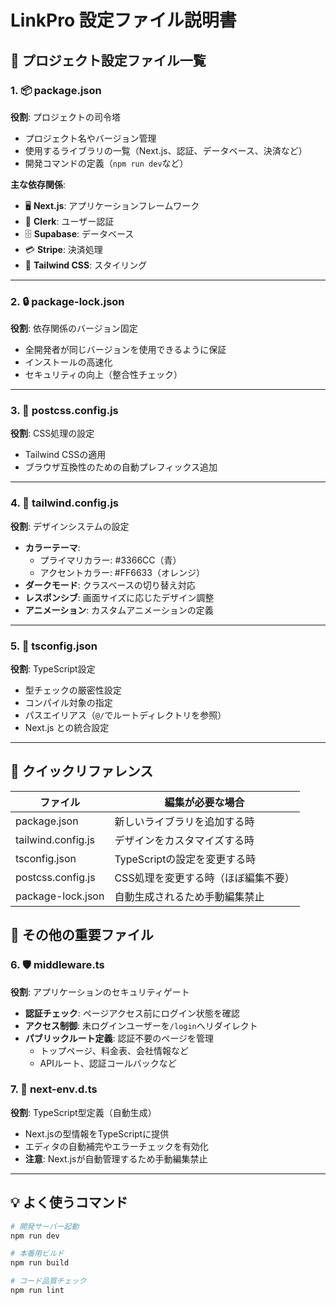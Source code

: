# LinkPro 設定ファイル説明書

## 📁 プロジェクト設定ファイル一覧

### 1. 📦 package.json
**役割**: プロジェクトの司令塔
- プロジェクト名やバージョン管理
- 使用するライブラリの一覧（Next.js、認証、データベース、決済など）
- 開発コマンドの定義（`npm run dev`など）

**主な依存関係**:
- 🖥️ **Next.js**: アプリケーションフレームワーク
- 🔐 **Clerk**: ユーザー認証
- 🗄️ **Supabase**: データベース
- 💳 **Stripe**: 決済処理
- 🎨 **Tailwind CSS**: スタイリング

---

### 2. 🔒 package-lock.json
**役割**: 依存関係のバージョン固定
- 全開発者が同じバージョンを使用できるように保証
- インストールの高速化
- セキュリティの向上（整合性チェック）

---

### 3. 🎨 postcss.config.js
**役割**: CSS処理の設定
- Tailwind CSSの適用
- ブラウザ互換性のための自動プレフィックス追加

---

### 4. 🎯 tailwind.config.js
**役割**: デザインシステムの設定
- **カラーテーマ**: 
  - プライマリカラー: #3366CC（青）
  - アクセントカラー: #FF6633（オレンジ）
- **ダークモード**: クラスベースの切り替え対応
- **レスポンシブ**: 画面サイズに応じたデザイン調整
- **アニメーション**: カスタムアニメーションの定義

---

### 5. 📘 tsconfig.json
**役割**: TypeScript設定
- 型チェックの厳密性設定
- コンパイル対象の指定
- パスエイリアス（`@/`でルートディレクトリを参照）
- Next.js との統合設定

---

## 🚀 クイックリファレンス

| ファイル | 編集が必要な場合 |
|---------|----------------|
| package.json | 新しいライブラリを追加する時 |
| tailwind.config.js | デザインをカスタマイズする時 |
| tsconfig.json | TypeScriptの設定を変更する時 |
| postcss.config.js | CSS処理を変更する時（ほぼ編集不要） |
| package-lock.json | 自動生成されるため手動編集禁止 |

## 🔧 その他の重要ファイル

### 6. 🛡️ middleware.ts
**役割**: アプリケーションのセキュリティゲート
- **認証チェック**: ページアクセス前にログイン状態を確認
- **アクセス制御**: 未ログインユーザーを`/login`へリダイレクト
- **パブリックルート定義**: 認証不要のページを管理
  - トップページ、料金表、会社情報など
  - APIルート、認証コールバックなど

### 7. 📝 next-env.d.ts
**役割**: TypeScript型定義（自動生成）
- Next.jsの型情報をTypeScriptに提供
- エディタの自動補完やエラーチェックを有効化
- **注意**: Next.jsが自動管理するため手動編集禁止

---

## 💡 よく使うコマンド

```bash
# 開発サーバー起動
npm run dev

# 本番用ビルド
npm run build

# コード品質チェック
npm run lint
```